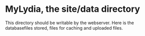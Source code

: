 MyLydia, the site/data directory
================================
This directory should be writable by the webserver. Here is the databasefiles stored, files for caching and uploaded files.
